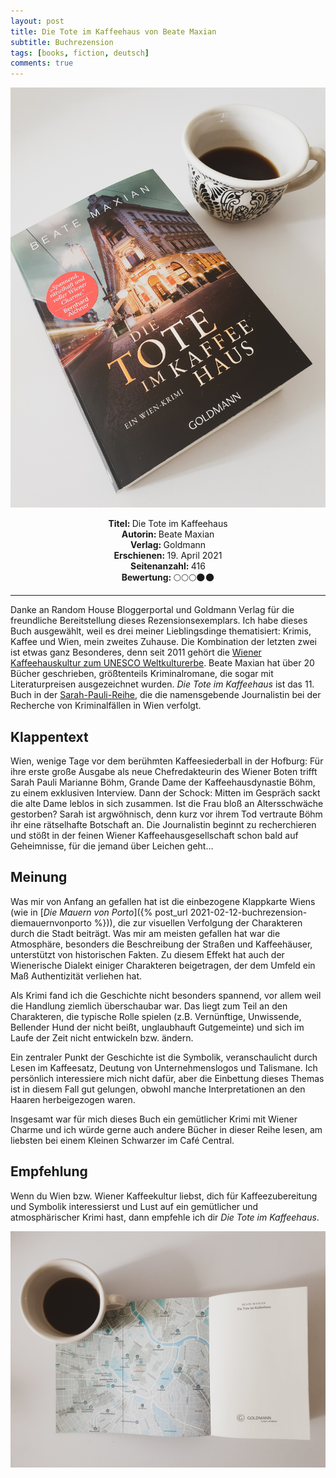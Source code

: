 ```yaml
---
layout: post
title: Die Tote im Kaffeehaus von Beate Maxian
subtitle: Buchrezension
tags: [books, fiction, deutsch]
comments: true
---
```


![cover](../assets/img/DieToteImKaffeehaus1.jpg)

<div align="center"><strong>Titel: </strong>Die Tote im Kaffeehaus</div>
<div align="center"><strong>Autorin: </strong>Beate Maxian</div>
<div align="center"><strong>Verlag: </strong>Goldmann</div>
<div align="center"><strong>Erschienen: </strong>19. April 2021</div>
<div align="center"><strong>Seitenanzahl: </strong>416</div>
<div align="center"><strong>Bewertung: </strong> 🌕🌕🌕🌑🌑</div>

___

Danke an Random House Bloggerportal und Goldmann Verlag für die freundliche Bereitstellung dieses Rezensionsexemplars. Ich habe dieses Buch ausgewählt, weil es drei meiner Lieblingsdinge thematisiert: Krimis, Kaffee und Wien, mein zweites Zuhause. Die Kombination der letzten zwei ist etwas ganz Besonderes, denn seit 2011 gehört die [Wiener Kaffeehauskultur zum UNESCO Weltkulturerbe](https://www.unesco.at/kultur/immaterielles-kulturerbe/oesterreichisches-verzeichnis/detail/article/wiener-kaffeehauskultur). Beate Maxian hat über 20 Bücher geschrieben, größtenteils Kriminalromane, die sogar mit Literaturpreisen ausgezeichnet wurden. *Die Tote im Kaffeehaus* ist das 11. Buch in der [Sarah-Pauli-Reihe](https://www.maxian.at/kriminalromane.php), die die namensgebende Journalistin bei der Recherche von Kriminalfällen in Wien verfolgt.

## Klappentext
Wien, wenige Tage vor dem berühmten Kaffeesiederball in der Hofburg: Für ihre erste große Ausgabe als neue Chefredakteurin des Wiener Boten trifft Sarah Pauli Marianne Böhm, Grande Dame der Kaffeehausdynastie Böhm, zu einem exklusiven Interview. Dann der Schock: Mitten im Gespräch sackt die alte Dame leblos in sich zusammen. Ist die Frau bloß an Altersschwäche gestorben? Sarah ist argwöhnisch, denn kurz vor ihrem Tod vertraute Böhm ihr eine rätselhafte Botschaft an. Die Journalistin beginnt zu recherchieren und stößt in der feinen Wiener Kaffeehausgesellschaft schon bald auf Geheimnisse, für die jemand über Leichen geht…

## Meinung
Was mir von Anfang an gefallen hat ist die einbezogene Klappkarte Wiens (wie in [*Die Mauern von Porto*]({% post_url 2021-02-12-buchrezension-diemauernvonporto %})), die zur visuellen Verfolgung der Charakteren durch die Stadt beiträgt. Was mir am meisten gefallen hat war die Atmosphäre, besonders die Beschreibung der Straßen und Kaffeehäuser, unterstützt von historischen Fakten. Zu diesem Effekt hat auch der Wienerische Dialekt einiger Charakteren beigetragen, der dem Umfeld ein Maß Authentizität verliehen hat.

Als Krimi fand ich die Geschichte nicht besonders spannend, vor allem weil die Handlung ziemlich überschaubar war. Das liegt zum Teil an den  Charakteren, die typische Rolle spielen (z.B.  Vernünftige, Unwissende, Bellender Hund der nicht beißt, unglaubhauft Gutgemeinte) und sich im Laufe der Zeit nicht entwickeln bzw. ändern.

Ein zentraler Punkt der Geschichte ist die Symbolik, veranschaulicht durch Lesen im Kaffeesatz, Deutung von Unternehmenslogos und Talismane. Ich persönlich interessiere mich nicht dafür, aber die Einbettung dieses Themas ist in diesem Fall gut gelungen, obwohl manche Interpretationen an den Haaren herbeigezogen waren.

Insgesamt war für mich dieses Buch ein gemütlicher Krimi mit Wiener Charme und ich würde gerne auch andere Bücher in dieser Reihe lesen, am liebsten bei einem Kleinen Schwarzer im Café Central.

## Empfehlung
Wenn du Wien bzw. Wiener Kaffeekultur liebst, dich für Kaffeezubereitung und Symbolik interessierst und Lust auf ein gemütlicher und atmosphärischer Krimi hast, dann empfehle ich dir *Die Tote im Kaffeehaus*.

![book inside](../assets/img/DieToteImKaffeehaus2.jpg)